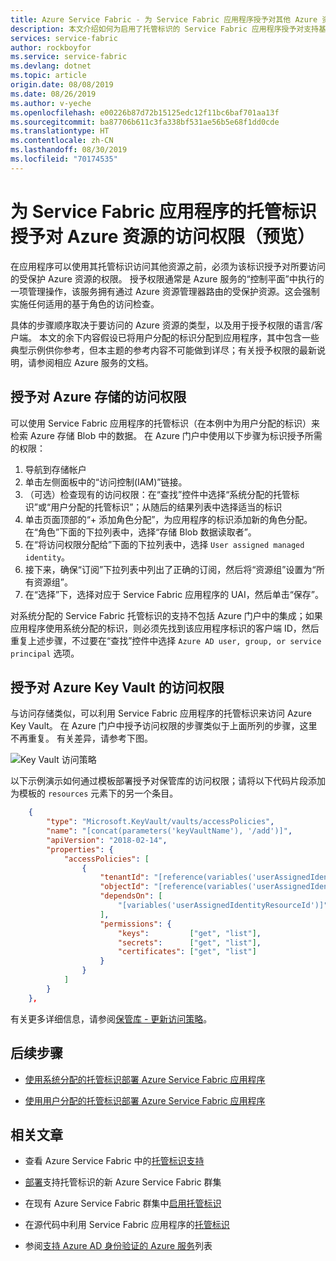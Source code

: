 ```yaml
---
title: Azure Service Fabric - 为 Service Fabric 应用程序授予对其他 Azure 资源的访问权限 | Azure
description: 本文介绍如何为启用了托管标识的 Service Fabric 应用程序授予对支持基于 Azure Active Directory 身份验证的其他 Azure 资源的访问权限。
services: service-fabric
author: rockboyfor
ms.service: service-fabric
ms.devlang: dotnet
ms.topic: article
origin.date: 08/08/2019
ms.date: 08/26/2019
ms.author: v-yeche
ms.openlocfilehash: e00226b87d72b15125edc12f11bc6baf701aa13f
ms.sourcegitcommit: ba87706b611c3fa338bf531ae56b5e68f1dd0cde
ms.translationtype: HT
ms.contentlocale: zh-CN
ms.lasthandoff: 08/30/2019
ms.locfileid: "70174535"
---
```

# <a name="granting-a-service-fabric-applications-managed-identity-access-to-azure-resources-preview"></a>为 Service Fabric 应用程序的托管标识授予对 Azure 资源的访问权限（预览）

在应用程序可以使用其托管标识访问其他资源之前，必须为该标识授予对所要访问的受保护 Azure 资源的权限。 授予权限通常是 Azure 服务的“控制平面”中执行的一项管理操作，该服务拥有通过 Azure 资源管理器路由的受保护资源。这会强制实施任何适用的基于角色的访问检查。

具体的步骤顺序取决于要访问的 Azure 资源的类型，以及用于授予权限的语言/客户端。 本文的余下内容假设已将用户分配的标识分配到应用程序，其中包含一些典型示例供你参考，但本主题的参考内容不可能做到详尽；有关授予权限的最新说明，请参阅相应 Azure 服务的文档。  

## <a name="granting-access-to-azure-storage"></a>授予对 Azure 存储的访问权限
可以使用 Service Fabric 应用程序的托管标识（在本例中为用户分配的标识）来检索 Azure 存储 Blob 中的数据。 在 Azure 门户中使用以下步骤为标识授予所需的权限：

1. 导航到存储帐户
2. 单击左侧面板中的“访问控制(IAM)”链接。
3. （可选）检查现有的访问权限：在“查找”控件中选择“系统分配的托管标识”或“用户分配的托管标识”；从随后的结果列表中选择适当的标识
4. 单击页面顶部的“+ 添加角色分配”，为应用程序的标识添加新的角色分配。
    在“角色”下面的下拉列表中，选择“存储 Blob 数据读取者”。
5. 在“将访问权限分配给”下面的下拉列表中，选择 `User assigned managed identity`。
6. 接下来，确保“订阅”下拉列表中列出了正确的订阅，然后将“资源组”设置为“所有资源组”。
7. 在“选择”下，选择对应于 Service Fabric 应用程序的 UAI，然后单击“保存”。

对系统分配的 Service Fabric 托管标识的支持不包括 Azure 门户中的集成；如果应用程序使用系统分配的标识，则必须先找到该应用程序标识的客户端 ID，然后重复上述步骤，不过要在“查找”控件中选择 `Azure AD user, group, or service principal` 选项。

## <a name="granting-access-to-azure-key-vault"></a>授予对 Azure Key Vault 的访问权限
与访问存储类似，可以利用 Service Fabric 应用程序的托管标识来访问 Azure Key Vault。 在 Azure 门户中授予访问权限的步骤类似于上面所列的步骤，这里不再重复。 有关差异，请参考下图。

![Key Vault 访问策略](../key-vault/media/vs-secure-secret-appsettings/add-keyvault-access-policy.png)

以下示例演示如何通过模板部署授予对保管库的访问权限；请将以下代码片段添加为模板的 `resources` 元素下的另一个条目。

```json
    {
        "type": "Microsoft.KeyVault/vaults/accessPolicies",
        "name": "[concat(parameters('keyVaultName'), '/add')]",
        "apiVersion": "2018-02-14",
        "properties": {
            "accessPolicies": [
                {
                    "tenantId": "[reference(variables('userAssignedIdentityResourceId'), '2018-11-30').tenantId]",
                    "objectId": "[reference(variables('userAssignedIdentityResourceId'), '2018-11-30').principalId]",
                    "dependsOn": [
                        "[variables('userAssignedIdentityResourceId')]"
                    ],
                    "permissions": {
                        "keys":         ["get", "list"],
                        "secrets":      ["get", "list"],
                        "certificates": ["get", "list"]
                    }
                }
            ]
        }
    },
```

有关更多详细信息，请参阅[保管库 - 更新访问策略](https://docs.microsoft.com/rest/api/keyvault/vaults/updateaccesspolicy)。

## <a name="next-steps"></a>后续步骤

* [使用系统分配的托管标识部署 Azure Service Fabric 应用程序](./how-to-deploy-service-fabric-application-system-assigned-managed-identity.md)

* [使用用户分配的托管标识部署 Azure Service Fabric 应用程序](./how-to-deploy-service-fabric-application-user-assigned-managed-identity.md)

## <a name="related-articles"></a>相关文章

* 查看 Azure Service Fabric 中的[托管标识支持](./concepts-managed-identity.md)

* [部署](./configure-new-azure-service-fabric-enable-managed-identity.md)支持托管标识的新 Azure Service Fabric 群集 

* 在现有 Azure Service Fabric 群集中[启用托管标识](./configure-existing-cluster-enable-managed-identity-token-service.md)

* 在源代码中利用 Service Fabric 应用程序的[托管标识](./how-to-managed-identity-service-fabric-app-code.md)

* 参阅[支持 Azure AD 身份验证的 Azure 服务](../active-directory/managed-identities-azure-resources/services-support-managed-identities.md)列表

<!--Update_Description: new articles on how to grant access other resources -->
<!--ms.date: 09/02/2019-->